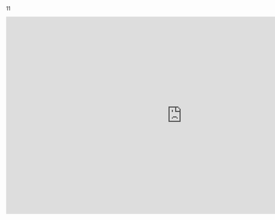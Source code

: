11
<iframe width="956" height="538" src="https://youtu.be/rsbWD3IgQtY" frameborder="0" allow="accelerometer; autoplay; encrypted-media; gyroscope; picture-in-picture" allowfullscreen></iframe>
